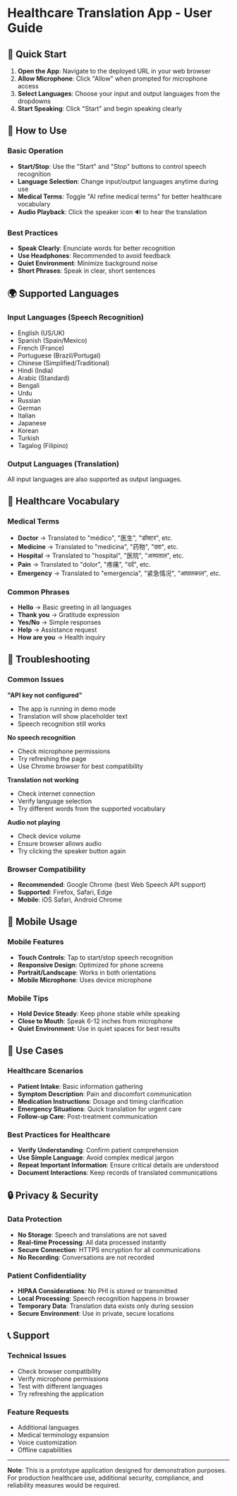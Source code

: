 # Healthcare Translation App - User Guide

## 🎯 Quick Start

1. **Open the App**: Navigate to the deployed URL in your web browser
2. **Allow Microphone**: Click "Allow" when prompted for microphone access
3. **Select Languages**: Choose your input and output languages from the dropdowns
4. **Start Speaking**: Click "Start" and begin speaking clearly

## 🎤 How to Use

### Basic Operation
- **Start/Stop**: Use the "Start" and "Stop" buttons to control speech recognition
- **Language Selection**: Change input/output languages anytime during use
- **Medical Terms**: Toggle "AI refine medical terms" for better healthcare vocabulary
- **Audio Playback**: Click the speaker icon 🔊 to hear the translation

### Best Practices
- **Speak Clearly**: Enunciate words for better recognition
- **Use Headphones**: Recommended to avoid feedback
- **Quiet Environment**: Minimize background noise
- **Short Phrases**: Speak in clear, short sentences

## 🌍 Supported Languages

### Input Languages (Speech Recognition)
- English (US/UK)
- Spanish (Spain/Mexico)
- French (France)
- Portuguese (Brazil/Portugal)
- Chinese (Simplified/Traditional)
- Hindi (India)
- Arabic (Standard)
- Bengali
- Urdu
- Russian
- German
- Italian
- Japanese
- Korean
- Turkish
- Tagalog (Filipino)

### Output Languages (Translation)
All input languages are also supported as output languages.

## 🏥 Healthcare Vocabulary

### Medical Terms
- **Doctor** → Translated to "médico", "医生", "डॉक्टर", etc.
- **Medicine** → Translated to "medicina", "药物", "दवा", etc.
- **Hospital** → Translated to "hospital", "医院", "अस्पताल", etc.
- **Pain** → Translated to "dolor", "疼痛", "दर्द", etc.
- **Emergency** → Translated to "emergencia", "紧急情况", "आपातकाल", etc.

### Common Phrases
- **Hello** → Basic greeting in all languages
- **Thank you** → Gratitude expression
- **Yes/No** → Simple responses
- **Help** → Assistance request
- **How are you** → Health inquiry

## 🔧 Troubleshooting

### Common Issues

**"API key not configured"**
- The app is running in demo mode
- Translation will show placeholder text
- Speech recognition still works

**No speech recognition**
- Check microphone permissions
- Try refreshing the page
- Use Chrome browser for best compatibility

**Translation not working**
- Check internet connection
- Verify language selection
- Try different words from the supported vocabulary

**Audio not playing**
- Check device volume
- Ensure browser allows audio
- Try clicking the speaker button again

### Browser Compatibility
- **Recommended**: Google Chrome (best Web Speech API support)
- **Supported**: Firefox, Safari, Edge
- **Mobile**: iOS Safari, Android Chrome

## 📱 Mobile Usage

### Mobile Features
- **Touch Controls**: Tap to start/stop speech recognition
- **Responsive Design**: Optimized for phone screens
- **Portrait/Landscape**: Works in both orientations
- **Mobile Microphone**: Uses device microphone

### Mobile Tips
- **Hold Device Steady**: Keep phone stable while speaking
- **Close to Mouth**: Speak 6-12 inches from microphone
- **Quiet Environment**: Use in quiet spaces for best results

## 🎯 Use Cases

### Healthcare Scenarios
- **Patient Intake**: Basic information gathering
- **Symptom Description**: Pain and discomfort communication
- **Medication Instructions**: Dosage and timing clarification
- **Emergency Situations**: Quick translation for urgent care
- **Follow-up Care**: Post-treatment communication

### Best Practices for Healthcare
- **Verify Understanding**: Confirm patient comprehension
- **Use Simple Language**: Avoid complex medical jargon
- **Repeat Important Information**: Ensure critical details are understood
- **Document Interactions**: Keep records of translated communications

## 🔒 Privacy & Security

### Data Protection
- **No Storage**: Speech and translations are not saved
- **Real-time Processing**: All data processed instantly
- **Secure Connection**: HTTPS encryption for all communications
- **No Recording**: Conversations are not recorded

### Patient Confidentiality
- **HIPAA Considerations**: No PHI is stored or transmitted
- **Local Processing**: Speech recognition happens in browser
- **Temporary Data**: Translation data exists only during session
- **Secure Environment**: Use in private, secure locations

## 📞 Support

### Technical Issues
- Check browser compatibility
- Verify microphone permissions
- Test with different languages
- Try refreshing the application

### Feature Requests
- Additional languages
- Medical terminology expansion
- Voice customization
- Offline capabilities

---

**Note**: This is a prototype application designed for demonstration purposes. For production healthcare use, additional security, compliance, and reliability measures would be required.
